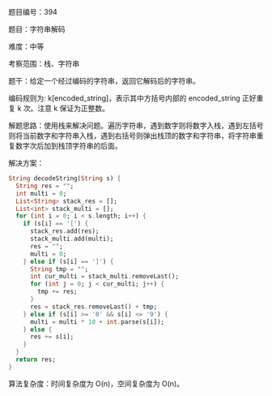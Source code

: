题目编号：394

题目：字符串解码

难度：中等

考察范围：栈、字符串

题干：给定一个经过编码的字符串，返回它解码后的字符串。

编码规则为: k[encoded_string]，表示其中方括号内部的 encoded_string 正好重复 k 次。注意 k 保证为正整数。

解题思路：使用栈来解决问题。遍历字符串，遇到数字则将数字入栈，遇到左括号则将当前数字和字符串入栈，遇到右括号则弹出栈顶的数字和字符串，将字符串重复数字次后加到栈顶字符串的后面。

解决方案：

```dart
String decodeString(String s) {
  String res = "";
  int multi = 0;
  List<String> stack_res = [];
  List<int> stack_multi = [];
  for (int i = 0; i < s.length; i++) {
    if (s[i] == '[') {
      stack_res.add(res);
      stack_multi.add(multi);
      res = "";
      multi = 0;
    } else if (s[i] == ']') {
      String tmp = "";
      int cur_multi = stack_multi.removeLast();
      for (int j = 0; j < cur_multi; j++) {
        tmp += res;
      }
      res = stack_res.removeLast() + tmp;
    } else if (s[i] >= '0' && s[i] <= '9') {
      multi = multi * 10 + int.parse(s[i]);
    } else {
      res += s[i];
    }
  }
  return res;
}
```

算法复杂度：时间复杂度为 O(n)，空间复杂度为 O(n)。